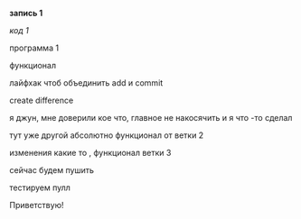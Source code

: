 **запись 1**

*код 1*

программа 1

функционал

лайфхак чтоб объединить add и commit

create difference

я джун, мне доверили кое что, главное не накосячить и я что -то сделал

тут уже другой абсолютно функционал от ветки 2

изменения какие то , функционал ветки 3

сейчас будем пушить

тестируем пулл

Приветствую!